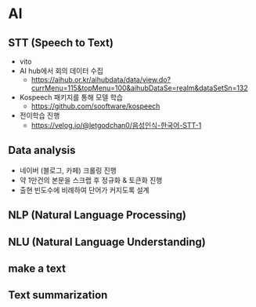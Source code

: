 # AI

## STT (Speech to Text)

- vito
- AI hub에서 회의 데이터 수집
  - https://aihub.or.kr/aihubdata/data/view.do?currMenu=115&topMenu=100&aihubDataSe=realm&dataSetSn=132
- Kospeech 패키지를 통해 모델 학습
  - https://github.com/sooftware/kospeech
- 전이학습 진행
  - https://velog.io/@letgodchan0/음성인식-한국어-STT-1

## Data analysis

- 네이버 (블로그, 카페) 크롤링 진행
- 약 1만건의 본문을 스크랩 후 정규화 & 토큰화 진행
- 출현 빈도수에 비례하여 단어가 커지도록 설계

## NLP (Natural Language Processing)

## NLU (Natural Language Understanding)

## make a text

## Text summarization
